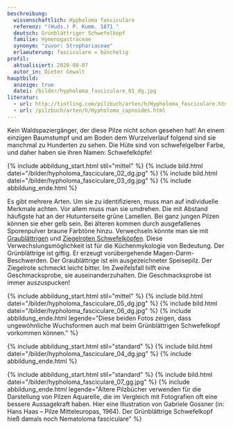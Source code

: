 ```yaml
---
beschreibung:
  wissenschaftlich: Hypholoma fasciculare
  referenz: "(Huds.) P. Kumm. 1871 "
  deutsch: Grünblättriger Schwefelkopf
  familie: Hymenogastraceae
  synonym: "zuvor: Strophariaceae"
  erlaeuterung: fasciculare = büschelig
profil:
  aktualisiert: 2020-08-07
  autor_in: Dieter Gewalt
hauptbild:
  anzeige: true
  datei: /bilder/hypholoma_fasciculare_01_dg.jpg
literatur:
  - url: http://tintling.com/pilzbuch/arten/h/Hypholoma_fasciculare.html
  - url: /pilzbuch/arten/h/Hypholoma_capnoides.html
---
```

Kein Waldspaziergänger, der diese Pilze nicht schon gesehen hat! An einem einzigen Baumstumpf und am Boden dem Wurzelverlauf folgend sind sie manchmal zu Hunderten zu sehen. Die Hüte sind von schwefelgelber Farbe, und daher haben sie ihren Namen: Schwefelköpfe!

{% include abbildung_start.html stil="mittel" %}
{% include bild.html datei="/bilder/hypholoma_fasciculare_02_dg.jpg" %}
{% include bild.html datei="/bilder/hypholoma_fasciculare_03_dg.jpg" %}
{% include abbildung_ende.html %}

Es gibt mehrere Arten. Um sie zu identifizieren, muss man auf individuelle Merkmale achten. Vor allem muss man sie umdrehen. Die mit Abstand häufigste hat an der Hutunterseite grüne Lamellen. Bei ganz jungen Pilzen können sie eher gelb sein. Bei älteren kommen durch ausgefallenes Sporenpulver braune Farbtöne hinzu. Verwechseln könnte man sie mit [Graublättrigen](/pilze/hypholoma-capnoides-graublättriger-schwefelkopf) und [Ziegelroten Schwefelköpfen](/pilze/hypholoma-lateritium-ziegelroter-schwefelkopf). Diese Verwechslungsmöglichkeit ist für die Küchenmykologie von Bedeutung. Der Grünblättrige ist giftig. Er erzeugt vorübergehende Magen-Darm-Beschwerden. Der Graublättrige ist ein ausgezeichneter Speisepilz. Der Ziegelrote schmeckt leicht bitter. Im Zweifelsfall hilft eine Geschmacksprobe, sie auseinanderzuhalten. Die Geschmacksprobe ist immer auszuspucken!

{% include abbildung_start.html stil="mittel" %}
{% include bild.html datei="/bilder/hypholoma_fasciculare_05_dg.jpg" %}
{% include bild.html datei="/bilder/hypholoma_fasciculare_06_dg.jpg" %}
{% include abbildung_ende.html legende="Diese beiden Fotos zeigen, dass ungewöhnliche Wuchsformen auch mal beim Grünblättrigen Schwefelkopf vorkommen können." %}

{% include abbildung_start.html stil="standard" %}
{% include bild.html datei="/bilder/hypholoma_fasciculare_04_dg.jpg" %}
{% include abbildung_ende.html %}

{% include abbildung_start.html stil="standard" %}
{% include bild.html datei="/bilder/hypholoma_fasciculare_07_gg.jpg" %}
{% include abbildung_ende.html legende="Ältere Pilzbücher verwenden für die Darstellung von Pilzen Aquarelle, die im Vergleich mit Fotografien oft eine bessere Aussagekraft haben. Hier eine Illustration von Gabriele Gossner (in: Hans Haas – Pilze Mitteleuropas, 1964). Der Grünblättrige Schwefelkopf hieß damals noch Nematoloma fasciculare" %}